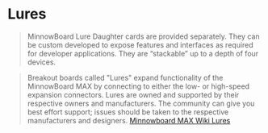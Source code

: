 Lures
==

> MinnowBoard Lure Daughter cards are provided separately. They can be custom developed to expose features and interfaces as required for developer applications. They are “stackable” up to a depth of four devices.

> Breakout boards called "Lures" expand functionality of the MinnowBoard MAX by connecting to either the low- or high-speed expansion connectors. Lures are owned and supported by their respective owners and manufacturers. The community can give you best effort support; issues should be taken to the respective manufacturers and designers. [Minnowboard MAX Wiki Lures](http://wiki.minnowboard.org/Lures)

